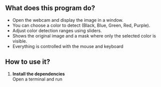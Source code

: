 ## What does this program do?

- Open the webcam and display the image in a window.
- You can choose a color to detect (Black, Blue, Green, Red, Purple).
- Adjust color detection ranges using sliders.
- Shows the original image and a mask where only the selected color is visible.
- Everything is controlled with the mouse and keyboard

## How to use it?

1. **Install the dependencies**  
   Open a terminal and run
